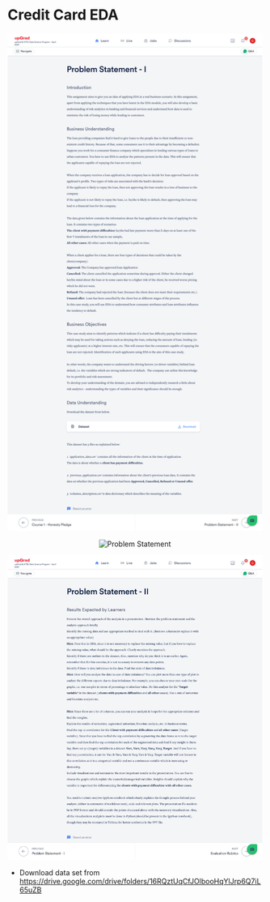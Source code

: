 # Credit Card EDA
<p align="center">
  <img src="Credit EDA Assignment.png" alt="Problem Statement" width="700">
</p>

<p align="center">
  <img src="Credit EDA Assignment1.png" alt="Problem Statement" width="700">
</p>

<p align="center">
  <img src="Credit EDA Assignment2.png" alt="Problem Statement" width="700">
</p>

- Download data set from https://drive.google.com/drive/folders/16RQztUqCfJOlbooHqYlJrp6Q7iL65uZB
